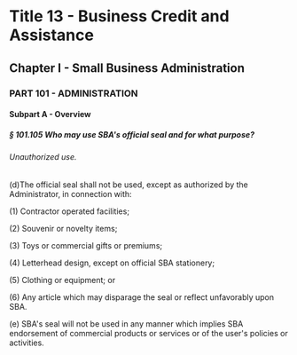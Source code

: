 
# Title 13 - Business Credit and Assistance
## Chapter I - Small Business Administration
### PART 101 - ADMINISTRATION
#### Subpart A - Overview
##### § 101.105 Who may use SBA's official seal and for what purpose?
###### Unauthorized use.

(d)The official seal shall not be used, except as authorized by the Administrator, in connection with:

(1) Contractor operated facilities;

(2) Souvenir or novelty items;

(3) Toys or commercial gifts or premiums;

(4) Letterhead design, except on official SBA stationery;

(5) Clothing or equipment; or

(6) Any article which may disparage the seal or reflect unfavorably upon SBA.

(e) SBA's seal will not be used in any manner which implies SBA endorsement of commercial products or services or of the user's policies or activities.
